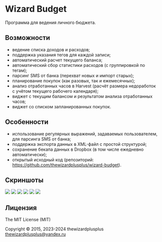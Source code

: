 # Wizard Budget

Программа для ведения личного бюджета.

## Возможности

* ведение списка доходов и расходов;
* поддержка указания тегов для каждой записи;
* автоматический расчет текущего баланса;
* автоматический сбор статистики расходов (с группировкой по тегам);
* парсинг SMS от банка (перехват новых и импорт старых);
* планирование покупок (как разовых, так и ежемесячных);
* анализ отработанных часов в Harvest (расчёт размера недоработок с учётом текущего рабочего календаря);
* виджет с текущим балансом и результатом анализа отработанных часов;
* виджет со списком запланированных покупок.

## Особенности

* использование регулярных выражений, задаваемых пользователем, для парсинга SMS от банка;
* поддержка экспорта данных в XML-файл с простой структурой;
* сохранение бекапа данных в Dropbox (в том числе ежедневно автоматически);
* открытый исходный код (репозиторий: https://github.com/thewizardplusplus/wizard-budget).

## Скриншоты

![](docs/screenshots/spendings.png)
![](docs/screenshots/buys.png)
![](docs/screenshots/stats.png)
![](docs/screenshots/hours.png)
![](docs/screenshots/spendings_widget.png)
![](docs/screenshots/buys_widget.png)

## Лицензия

The MIT License (MIT)

Copyright &copy; 2015, 2023-2024 thewizardplusplus <thewizardplusplus@yandex.ru>

